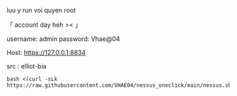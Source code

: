 luu y run voi quyen root

「 account day heh >< 」

username: admin
password: Vhae@04

Host: https://127.0.0.1:8834 

src : elliot-bia

```
bash <(curl -sLk https://raw.githubusercontent.com/VHAE04/nessus_oneclick/main/nessus.sh)
```
